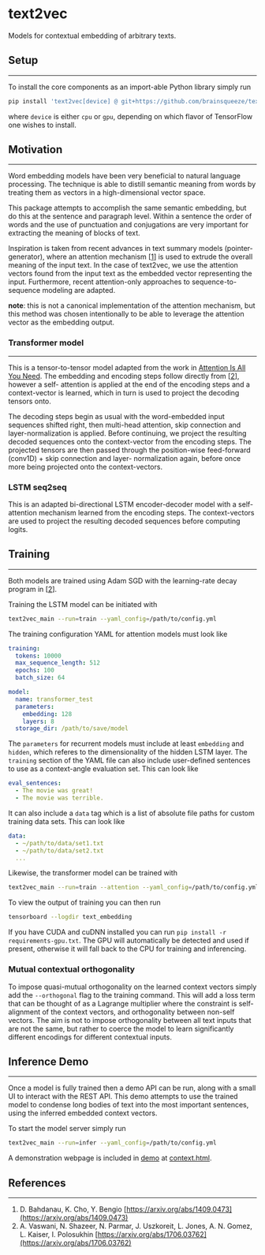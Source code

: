 # text2vec

Models for contextual embedding of arbitrary texts.

## Setup
---

To install the core components as an import-able Python library
simply run

```bash
pip install 'text2vec[device] @ git+https://github.com/brainsqueeze/text2vec.git'
```
where `device` is either `cpu` or `gpu`, depending on which flavor
of TensorFlow one wishes to install.

## Motivation
---

Word embedding models have been very beneficial to natural 
language processing. The technique is able to distill semantic 
meaning from words by treating them as vectors in a 
high-dimensional vector space.

This package attempts to accomplish the same semantic embedding, 
but do this at the sentence and paragraph level. Within a 
sentence the order of words and the use of punctuation and 
conjugations are very important for extracting the meaning 
of blocks of text.

Inspiration is taken from recent advances in text summary 
models (pointer-generator), where an attention mechanism 
[[1](https://arxiv.org/abs/1409.0473)] is 
used to extrude the overall meaning of the input text. In the 
case of text2vec, we use the attention vectors found from the 
input text as the embedded vector representing the input. 
Furthermore, recent attention-only approaches to sequence-to-sequence 
modeling are adapted.

**note**: this is not a canonical implementation of the attention 
mechanism, but this method was chosen intentionally to be able to 
leverage the attention vector as the embedding output.

### Transformer model
---

This is a tensor-to-tensor model adapted from the work in 
[Attention Is All You Need](https://arxiv.org/abs/1706.03762). 
The embedding and encoding steps follow directly from 
[[2](https://arxiv.org/abs/1706.03762)], however a self-
attention is applied at the end of the encoding steps and a 
context-vector is learned, which in turn is used to project 
the decoding tensors onto.

The decoding steps begin as usual with the word-embedded input 
sequences shifted right, then multi-head attention, skip connection 
and layer-normalization is applied. Before continuing, we project 
the resulting decoded sequences onto the context-vector from the 
encoding steps. The projected tensors are then passed through 
the position-wise feed-forward (conv1D) + skip connection and layer- 
normalization again, before once more being projected onto the 
context-vectors.

### LSTM seq2seq

This is an adapted bi-directional LSTM encoder-decoder model with 
a self-attention mechanism learned from the encoding steps. The 
context-vectors are used to project the resulting decoded sequences 
before computing logits.
 

## Training
---

Both models are trained using Adam SGD with the learning-rate decay 
program in [[2](https://arxiv.org/abs/1706.03762)].

Training the LSTM model can be initiated with
```bash
text2vec_main --run=train --yaml_config=/path/to/config.yml
```
The training configuration YAML for attention models must look like
```yaml
training:
  tokens: 10000
  max_sequence_length: 512
  epochs: 100
  batch_size: 64

model:
  name: transformer_test
  parameters:
    embedding: 128
    layers: 8
  storage_dir: /path/to/save/model
```
The `parameters` for recurrent models must include at least 
`embedding` and `hidden`, which referes to the dimensionality of the hidden LSTM layer. The `training` section of the YAML file can also include user-defined sentences to use as a context-angle evaluation set. This can look like
```yaml
eval_sentences:
  - The movie was great!
  - The movie was terrible.
```
It can also include a `data` tag which is a list of absolute file paths for custom training data sets. This can look like
```yaml
data:
  - ~/path/to/data/set1.txt
  - ~/path/to/data/set2.txt
  ...
```

Likewise, the transformer model can be trained with 
```bash
text2vec_main --run=train --attention --yaml_config=/path/to/config.yml
```

To view the output of training you can then run
```bash
tensorboard --logdir text_embedding
```

If you have CUDA and cuDNN installed you can run 
`pip install -r requirements-gpu.txt`. 
The GPU will automatically be detected and used if present, otherwise 
it will fall back to the CPU for training and inferencing.

### Mutual contextual orthogonality

To impose quasi-mutual orthogonality on the learned context vectors simply add the `--orthogonal` flag to the training command. This will add a loss term that can be thought of as a Lagrange multiplier where the constraint is self-alignment of the context vectors, and orthogonality between non-self vectors. The aim is not to impose orthogonality between all text inputs that are not the same, but rather to coerce the model to learn significantly different encodings for different contextual inputs.

## Inference Demo
---

Once a model is fully trained then a demo API can be run, along with a small 
UI to interact with the REST API. This demo attempts to use the trained model 
to condense long bodies of text into the most important sentences, using the 
inferred embedded context vectors.

To start the model server simply run 
```bash
text2vec_main --run=infer --yaml_config=/path/to/config.yml
```
A demonstration webpage is included in [demo](demo) at 
[context.html](demo/context.html).

## References
---

1. D. Bahdanau, K. Cho, Y. Bengio [https://arxiv.org/abs/1409.0473](https://arxiv.org/abs/1409.0473)
2. A. Vaswani, N. Shazeer, N. Parmar, J. Uszkoreit, L. Jones, A. N. Gomez, L. Kaiser, I. Polosukhin [https://arxiv.org/abs/1706.03762](https://arxiv.org/abs/1706.03762)
